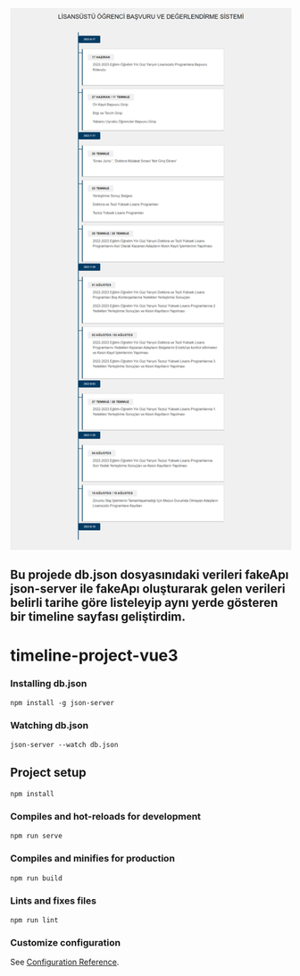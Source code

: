 ![Project Photo](https://github.com/hasimkilic/timeline-project-vue/blob/main/src/assets/timeline-project.png)

## Bu projede db.json dosyasınıdaki verileri fakeApı json-server ile fakeApı oluşturarak gelen verileri belirli tarihe göre listeleyip aynı yerde gösteren bir timeline sayfası geliştirdim.

# timeline-project-vue3

### Installing db.json
```
npm install -g json-server
```
### Watching db.json
```
json-server --watch db.json
```
## Project setup
```
npm install
```

### Compiles and hot-reloads for development
```
npm run serve
```

### Compiles and minifies for production
```
npm run build
```

### Lints and fixes files
```
npm run lint
```

### Customize configuration
See [Configuration Reference](https://cli.vuejs.org/config/).
